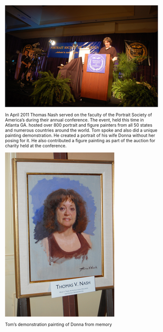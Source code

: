 
![Tom Nash speaking at podium](/news/Tom%20Speaks%20PSoA%202011%20DSC_1631.jpg)

In April 2011  Thomas Nash served on the faculty of the Portrait Society of America’s during their annual conference. The event, held this time in Atlanta GA. hosted over 800 portrait and figure painters from all 50 states and numerous countries around the world. Tom spoke and also did a unique painting demonstration.  He created a portrait of his wife Donna without her posing for it.   He also contributed a figure painting as part of the auction for charity held at the conference.

![Portrait of Donna Nash](/news/DEMO%20of%20DONNA%20at%20PSoA%20conf.jpg)

Tom’s demonstration painting of Donna from memory